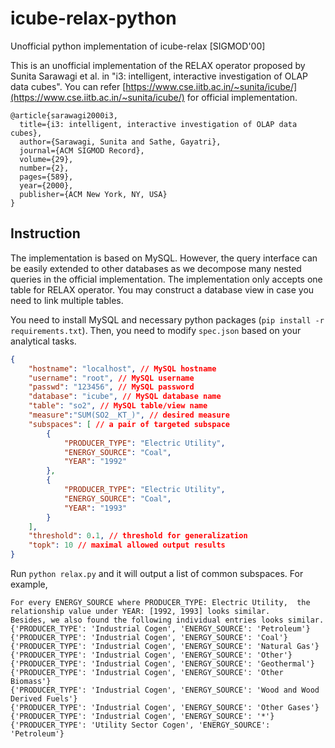 # icube-relax-python
Unofficial python implementation of icube-relax [SIGMOD'00]

This is an unofficial implementation of the RELAX operator proposed by Sunita Sarawagi et al. in "i3: intelligent, interactive investigation of OLAP data cubes". You can refer [https://www.cse.iitb.ac.in/~sunita/icube/](https://www.cse.iitb.ac.in/~sunita/icube/) for official implementation.


```
@article{sarawagi2000i3,
  title={i3: intelligent, interactive investigation of OLAP data cubes},
  author={Sarawagi, Sunita and Sathe, Gayatri},
  journal={ACM SIGMOD Record},
  volume={29},
  number={2},
  pages={589},
  year={2000},
  publisher={ACM New York, NY, USA}
}
```

## Instruction

The implementation is based on MySQL. However, the query interface can be easily extended to other databases as we decompose many nested queries in the official implementation. The implementation only accepts one table for RELAX operator. You may construct a database view in case you need to link multiple tables.

You need to install MySQL and necessary python packages (```pip install -r requirements.txt```). Then, you need to modify ```spec.json``` based on your analytical tasks.

```json
{
    "hostname": "localhost", // MySQL hostname
    "username": "root", // MySQL username
    "passwd": "123456", // MySQL password
    "database": "icube", // MySQL database name
    "table": "so2", // MySQL table/view name
    "measure":"SUM(SO2__KT_)", // desired measure
    "subspaces": [ // a pair of targeted subspace
        {
            "PRODUCER_TYPE": "Electric Utility", 
            "ENERGY_SOURCE": "Coal", 
            "YEAR": "1992"
        },
        {
            "PRODUCER_TYPE": "Electric Utility", 
            "ENERGY_SOURCE": "Coal", 
            "YEAR": "1993"
        }
    ],
    "threshold": 0.1, // threshold for generalization
    "topk": 10 // maximal allowed output results
}
```

Run ```python relax.py``` and it will output a list of common subspaces. For example,

```
For every ENERGY_SOURCE where PRODUCER_TYPE: Electric Utility,  the relationship value under YEAR: [1992, 1993] looks similar.
Besides, we also found the following individual entries looks similar.
{'PRODUCER_TYPE': 'Industrial Cogen', 'ENERGY_SOURCE': 'Petroleum'}
{'PRODUCER_TYPE': 'Industrial Cogen', 'ENERGY_SOURCE': 'Coal'}
{'PRODUCER_TYPE': 'Industrial Cogen', 'ENERGY_SOURCE': 'Natural Gas'}
{'PRODUCER_TYPE': 'Industrial Cogen', 'ENERGY_SOURCE': 'Other'}
{'PRODUCER_TYPE': 'Industrial Cogen', 'ENERGY_SOURCE': 'Geothermal'}
{'PRODUCER_TYPE': 'Industrial Cogen', 'ENERGY_SOURCE': 'Other Biomass'}
{'PRODUCER_TYPE': 'Industrial Cogen', 'ENERGY_SOURCE': 'Wood and Wood Derived Fuels'}
{'PRODUCER_TYPE': 'Industrial Cogen', 'ENERGY_SOURCE': 'Other Gases'}
{'PRODUCER_TYPE': 'Industrial Cogen', 'ENERGY_SOURCE': '*'}
{'PRODUCER_TYPE': 'Utility Sector Cogen', 'ENERGY_SOURCE': 'Petroleum'}
```